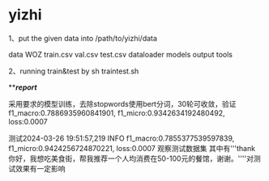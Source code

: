 # yizhi

1、put the given data into /path/to/yizhi/data

data
    WOZ
        train.csv
        val.csv
        test.csv
dataloader
models
output
tools


2、running train&test by 
sh traintest.sh



*****************report***************

采用要求的模型训练，去除stopwords使用bert分词，30轮可收敛，验证f1_macro:0.7886935960841901, f1_micro:0.9342634192480492, loss:0.0007

测试2024-03-26 19:51:57,219   INFO  f1_macro:0.7855377539597839, f1_micro:0.9424256724870221, loss:0.0007
观察测试数据集  其中有'''thank	你好，我想吃美食街，帮我推荐一个人均消费在50-100元的餐馆，谢谢。''''对测试效果有一定影响

